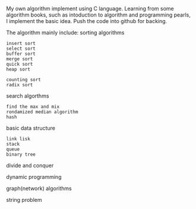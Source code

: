 My own algorithm implement using C language. Learning from some algorithm books, such as intoduction 
to algorithm and programming pearls, I implement the basic idea. Push the code into github for backing.

The algorithm mainly include:
sorting algorithms

	insert sort
	select sort
	buffer sort
	merge sort
	quick sort 
	heap sort

	counting sort
	radix sort

search algorthms

	find the max and mix
	rondamized median algorithm
	hash 

basic data structure

	link lisk
	stack
	queue
	binary tree

divide and conquer

dynamic programming

graph(network) algorithms

string problem



